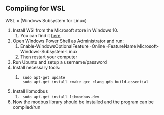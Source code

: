 Compiling for WSL 
--------------------------------------------
WSL = (Windows Subsystem for Linux)

1. Install WSl from the Microsoft store in Windows 10.
    1. You can find it [here](https://www.microsoft.com/en-us/p/ubuntu/9nblggh4msv6?activetab=pivot:overviewtab)
2. Open Windows Power Shell as Administrator and run:
    1. Enable-WindowsOptionalFeature -Online -FeatureName Microsoft-Windows-Subsystem-Linux
    2. Then restart your computer
3. Run Ubuntu and setup a username/password
4. Install necessary tools:
    1. ```
        sudo apt-get update
        sudo apt-get install cmake gcc clang gdb build-essential
       ```
5. Install libmodbus
    1. ``` sudo apt-get install libmodbus-dev```  
6. Now the modbus library should be installed and the program can be compiled/run
